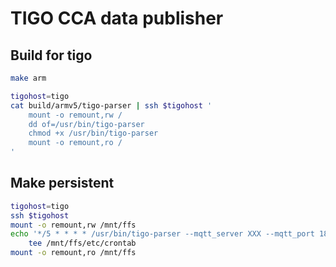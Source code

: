 # TIGO CCA data publisher

## Build for tigo

```bash
make arm

tigohost=tigo
cat build/armv5/tigo-parser | ssh $tigohost '
    mount -o remount,rw /
    dd of=/usr/bin/tigo-parser
    chmod +x /usr/bin/tigo-parser
    mount -o remount,ro /
'
```

## Make persistent

```bash
tigohost=tigo
ssh $tigohost
mount -o remount,rw /mnt/ffs
echo '*/5 * * * * /usr/bin/tigo-parser --mqtt_server XXX --mqtt_port 1883 --mqtt_user XXX --mqtt_password XXX --mqtt_topic XXX' |
    tee /mnt/ffs/etc/crontab
mount -o remount,ro /mnt/ffs
```